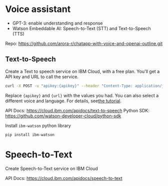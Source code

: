 # Voice assistant

- GPT-3: enable understanding and response
- Watson Embeddable AI: Speech-to-Text (STT) and Text-to-Speech (TTS)

Repo: https://github.com/arora-r/chatapp-with-voice-and-openai-outline.git


## Text-to-Speech

Create a Text to speech service on IBM Cloud, with a free plan.
You'll get a API key and URL to call the service. 


```sh
curl -X POST -u "apikey:{apikey}" --header "Content-Type: application/json" --header "Accept: audio/wav" --data "{\"text\":\"hello world\"}" --output hello_world.wav "{url}/v1/synthesize?voice=en-US_MichaelV3Voice"
```
Replace `{apikey}` and `{url}` with the values you had. 
You can also select a different voice and language. For details, see[the tutorial](https://cloud.ibm.com/docs/text-to-speech?topic=text-to-speech-gettingStarted#getting-started-tutorial).

API Docs: https://cloud.ibm.com/apidocs/text-to-speech
Python SDK: https://github.com/watson-developer-cloud/python-sdk


Install `ibm-watson` python library
```
pip install ibm-watson
```

# Speech-to-Text
Create Speech-to-Text service on IBM Cloud

API Docs: https://cloud.ibm.com/apidocs/speech-to-text
